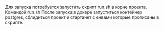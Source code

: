 Для запуска потребуется запустить скрипт run.sh в корне проекта. Командой run.sh
После запуска:в докере запуститься контейнер postgres, сблидиться проект и стартанет с енвами которые прописаны в скрипте.
